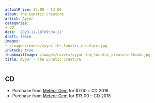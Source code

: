 ```yaml
---
actualPrice: $7.00 - 13.00
album: The Lunatic Creature
artist: Ayyur
categories:
- CD
date: '2023-11-19T09:04:22'
draft: false
images:
- /images/covers/ayyur-the_lunatic_creature.jpg
inStock: true
thumbnailImage: /images/covers/ayyur-the_lunatic_creature-thumb.jpg
title: Ayyur - The Lunatic Creature
---
```


## CD
* Purchase from [Meteor Gem](https://meteor-gem.com/products/ayyur-the-lunatic-creature-cd) for $7.00 :: CD 2018
* Purchase from [Meteor Gem](https://meteor-gem.com/products/ayyur-the-lunatic-creature-cd-1) for $13.00 :: CD 2018
